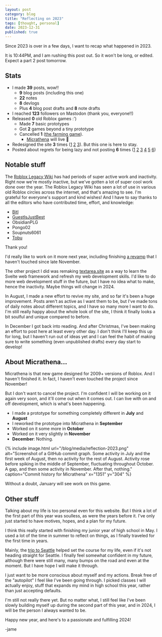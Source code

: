 ```yaml
---
layout: post
category: blog
title: "Reflecting on 2023"
tags: [thought, personal]
date: 2023-12-31
published: true
---
```

Since 2023 is over in a few days, I want to recap what happened in 2023.

<!-- I have no real comments about this post. I put off writing it all week, so that's on me. Happy new year!! -->
It is 10:44PM, and I am rushing this post out. So it won't be long, or edited. Expect a part 2 post tomorrow.

## Stats

- I made **39** posts, wow!!
  - **9** blog posts (including this one)
  - **22** notes
  - **8** devlogs
  - Plus **4** blog post drafts and **8** note drafts
- I reached **123** followers on Mastodon (thank you, everyone!!)
- Released **0** old Roblox games :')
  - Made **7** basic prototypes
  - Got **2** games beyond a tiny prototype
  - Cancelled **1** ([the farming game](/devlog/farming-3.html)).
    - [Micrathena](/projects/micrathena.html) will live 🤫
- Redesigned the site **3** times ([1](/blog/general-update.html) [2](/blog/general-update-2.html) [3](/blog/update-3.html)). But this one is here to stay.
- Posted about regrets for being lazy and not posting **6** times ([1](/blog/general-update.html) [2](/blog/general-update-2.html) [3](/blog/update-3.html) [4](/note/blog-more.html) [5](/note/where-are-the-notes.html) [6](/note/hi.html))

## Notable stuff

The [Roblox Legacy Wiki](https://wiki.realja.me) has had periods of super active work and inactivity. Right now we're mostly inactive, but we've gotten a lot of super cool work done over the year. The Roblox Legacy Wiki has seen a lot of use in various old Roblox circles across the internet, and that's amazing to see. I'm grateful for everyone's support and kind wishes! And I have to say thanks to all the editors who have contributed time, effort, and knowledge:

- [Bitl](https://bitl.carrd.co/)
- [GuestIsJustBest](https://wiki.realja.me/index.php?title=User:GuestIsJustBest)
- ObsidianPLG
- Pongo02
- Soupnuts6061
- [Tobu](https://wiki.realja.me/index.php?title=User:Tobufi)

Thank you!

I'd really like to work on it more next year, including finishing [a revamp](https://wiki.realja.me/index.php?title=User:Realjame/Home) that I haven't touched since late November.

The other project I did was remaking [textarea.site](https://textarea.site) as a way to learn the Svelte web framework and refresh my web development skills. I'd like to do more web development stuff in the future, but I have no idea what to make, hence the inactivity. Maybe things will change in 2024.

In August, I made a new effort to revive my site, and so far it's been a huge improvement. Posts aren't as active as I want them to be, but I've made tons of daily notes about different topics, and I have so many more I want to do. I'm still really happy about the whole look of the site, I think it finally looks a bit soulful and unique compared to before.

In December I got back into reading. And after Christmas, I've been making an effort to post here at least every other day. I don't think I'll keep this up for long, but I haven't run out of ideas yet and I can feel the habit of making sure to write something (even unpublished drafts) every day start to develop!

## About Micrathena...

Micrathena is that new game designed for 2009+ versions of Roblox. And I haven't finished it. In fact, I haven't even touched the project since November!

But I don't want to cancel the project. I'm confident I will be working on it again very soon, and it'll come out when it comes out. I can live with on and off development, which is what's been happening.

- I made a prototype for something completely different in **July** and **August**
- I reworked the prototype into Micrathena in **September**
- Worked on it some more in **October**
- Worked on it very slightly in **November**
- **December**: Nothing.

{% include image.html url="/blog/media/reflection-2023.png" alt="Screenshot of a GitHub commit graph. Some activity in July and the first week of August, then no activity for the rest of August. Activity rose before spiking in the middle of September, fluctuating throughout October. A gap, and then some activity in November. After that, nothing." caption="Commit history for Micrathena" x="1351" y="304" %}

Without a doubt, January will see work on this game.

## Other stuff

Talking about my life is too personal even for this website. But I think a lot of the first part of this year was soulless, as were the years before it. I've only just started to have motives, hopes, and a plan for my future.

I think this really started with finishing my junior year of high school in May. I used a lot of the time in summer to reflect on things, as I finally traveled for the first time in years.

Mainly, the [trip to Seattle](blog/wa.html) helped set the course for my life, even if it's not heading straight for Seattle. I finally feel somewhat confident in my future, although there were still many, many bumps on the road and even at the moment. But I have hope I will make it through.

I just want to be more conscious about myself and my actions. Break free of the "autopilot" I feel like I've been going through. I picked classes I will actually enjoy, stuff that expands my mind in high school this year, rather than just accepting defaults.

I'm still not really there yet. But no matter what, I still feel like I've been slowly building myself up during the second part of this year, and in 2024, I will be the person I always wanted to be.

Happy new year, and here's to a passionate and fulfilling 2024!

-jame
